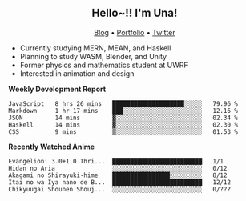 <h2 align="center">
  Hello~!! I'm Una!
</h2>

<p align="center">
  <a href="https://anarchy.website/">Blog</a> &bull;
  <a href="https://una-ada.github.io/">Portfolio</a> &bull;
  <a href="https://twitter.com/unaxiii">Twitter</a>
</p>

- Currently studying MERN, MEAN, and Haskell
- Planning to study WASM, Blender, and Unity
- Former physics and mathematics student at UWRF
- Interested in animation and design

**Weekly Development Report**

<!--START_SECTION:waka-->
```text
JavaScript   8 hrs 26 mins   ████████████████████░░░░░   79.96 % 
Markdown     1 hr 17 mins    ███░░░░░░░░░░░░░░░░░░░░░░   12.16 % 
JSON         14 mins         ▓░░░░░░░░░░░░░░░░░░░░░░░░   02.34 % 
Haskell      14 mins         ▓░░░░░░░░░░░░░░░░░░░░░░░░   02.30 % 
CSS          9 mins          ▒░░░░░░░░░░░░░░░░░░░░░░░░   01.53 % 
```
<!--END_SECTION:waka-->

**Recently Watched Anime**

<!-- RECENT-ANIME:START -->

    Evangelion: 3.0+1.0 Thri...  █████████████████████████   1/1
    Hidan no Aria                ░░░░░░░░░░░░░░░░░░░░░░░░░   0/12
    Akagami no Shirayuki-hime    ████████████████░░░░░░░░░   8/12
    Itai no wa Iya nano de B...  █████████████████████████   12/12
    Chikyuugai Shounen Shouj...  ░░░░░░░░░░░░░░░░░░░░░░░░░   0/???
<!-- RECENT-ANIME:END -->
